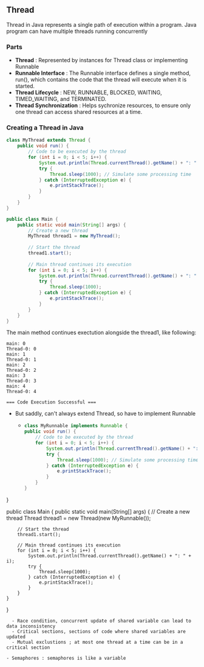 ## Thread
Thread in Java represents a single path of execution within a program.
Java program can have multiple threads running concurrently

### Parts

- **Thread** : Represented by instances for Thread class or implementing Runnable
- **Runnable Interface** : The Runnable interface defines a single method, run(), which contains the code that the thread will execute when it is started.
- **Thread Lifecycle** :  NEW, RUNNABLE, BLOCKED, WAITING, TIMED_WAITING, and TERMINATED.
- **Thread Synchronization** : Helps sychronize resources, to ensure only one thread can access shared resources at a time.

### Creating a Thread in Java

```java
class MyThread extends Thread {
    public void run() {
        // Code to be executed by the thread
        for (int i = 0; i < 5; i++) {
            System.out.println(Thread.currentThread().getName() + ": " + i);
            try {
                Thread.sleep(1000); // Simulate some processing time
            } catch (InterruptedException e) {
                e.printStackTrace();
            }
        }
    }
}

public class Main {
    public static void main(String[] args) {
        // Create a new thread
        MyThread thread1 = new MyThread();
        
        // Start the thread
        thread1.start();
        
        // Main thread continues its execution
        for (int i = 0; i < 5; i++) {
            System.out.println(Thread.currentThread().getName() + ": " + i);
            try {
                Thread.sleep(1000);
            } catch (InterruptedException e) {
                e.printStackTrace();
            }
        }
    }
}
```

The main method continues exectution alongside the thread1, like following:

```
main: 0
Thread-0: 0
main: 1
Thread-0: 1
main: 2
Thread-0: 2
main: 3
Thread-0: 3
main: 4
Thread-0: 4

=== Code Execution Successful ===
```
- But saddly, can't always extend Thread, so have to implement Runnable
  - ```java
    class MyRunnable implements Runnable {
    public void run() {
        // Code to be executed by the thread
        for (int i = 0; i < 5; i++) {
            System.out.println(Thread.currentThread().getName() + ": " + i);
            try {
                Thread.sleep(1000); // Simulate some processing time
            } catch (InterruptedException e) {
                e.printStackTrace();
            }
        }
    }
}

public class Main {
    public static void main(String[] args) {
        // Create a new thread
        Thread thread1 = new Thread(new MyRunnable());
        
        // Start the thread
        thread1.start();
        
        // Main thread continues its execution
        for (int i = 0; i < 5; i++) {
            System.out.println(Thread.currentThread().getName() + ": " + i);
            try {
                Thread.sleep(1000);
            } catch (InterruptedException e) {
                e.printStackTrace();
            }
        }
    }
}
```
  - Race condition, concurrent update of shared variable can lead to data inconsistency
  - Critical sections, sections of code where shared variables are updated
  - Mutual exclustions ; at most one thread at a time can be in a critical section

- Semaphores : semaphores is like a variable

